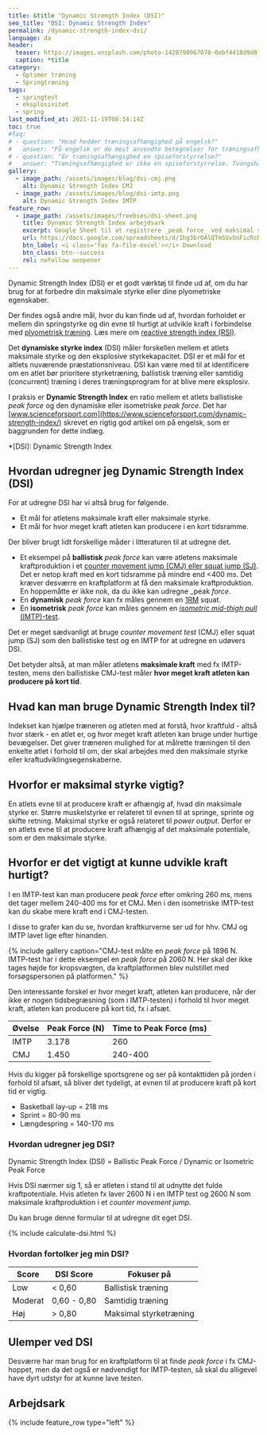 ```yaml
---
title: &title "Dynamic Strength Index (DSI)"
seo_title: "DSI: Dynamic Strength Index"
permalink: /dynamic-strength-index-dsi/
language: da
header:
  teaser: https://images.unsplash.com/photo-1428790067070-0ebf4418d9d8?ixid=MnwxMjA3fDB8MHxwaG90by1wYWdlfHx8fGVufDB8fHx8&ixlib=rb-1.2.1&auto=format&fit=crop&w=400&q=5
  caption: *title
category:
  - Optimer træning
  - Springtræning
tags:
  - springtest
  - eksplosivitet
  - spring
last_modified_at: 2021-11-19T08:14:14Z
toc: true
#faq:
# - question: "Hvad hedder træningsafhængighed på engelsk?"
#   answer: "På engelsk er de mest anvendte betegnelser for træningsafhængighed 'exercise #addiction' og 'exercise dependence'."
# - question: "Er træningsafhængighed en spiseforstyrrelse?"
#   answer: "Træningsafhængighed er ikke en spiseforstyrrelse. Tvangshandlingerne er nemlig #ikke centreret omkring spisevaner, men derimod motion og træning. Træningsafhængig og #spiseforstyrrelser følges dog ofte ad."
gallery:
  - image_path: /assets/images/blog/dsi-cmj.png
    alt: Dynamic Strength Index CMJ
  - image_path: /assets/images/blog/dsi-imtp.png
    alt: Dynamic Strength Index IMTP
feature_row:
  - image_path: /assets/images/freebies/dsi-sheet.png
    title: Dynamic Strength Index arbejdsark
    excerpt: Google Sheet til at registrere _peak force_ ved maksimal styrke (fx IMTP) og ballistisk styrke (fx CMJ).
    url: https://docs.google.com/spreadsheets/d/1hg3brOAlQTmSUvUnFicRcN8zqs9Tsf3rSBV1QdDitfY/copy?usp=sharing
    btn_label: <i class='fas fa-file-excel'></i> Download
    btn_class: btn--success
    rel: nofollow noopener
---
```


Dynamic Strength Index (DSI) er et godt værktøj til finde ud af, om du har brug for at forbedre din maksimale styrke eller dine plyometriske egenskaber.

Der findes også andre mål, hvor du kan finde ud af, hvordan forholdet er mellem din springstyrke og din evne til hurtigt at udvikle kraft i forbindelse med [plyometrisk træning](/plyometrisk-traening/). Læs mere om [reactive strength index (RSI)](/reactive-strength-index-rsi/).

Det **dynamiske styrke index** (DSI) måler forskellen mellem et atlets maksimale styrke og den eksplosive styrkekapacitet. DSI er et mål for et altlets nuværende præstationsniveau. DSI kan være med til at identificere om en atlet bør prioritere styrketræning, ballistisk træning eller samtidig (concurrent) træning i deres træningsprogram for at blive mere eksplosiv.

I praksis er **Dynamic Strength Index** en ratio mellem et atlets ballistiske _peak force_ og den dynamiske eller isometriske _peak force_. Det har [www.scienceforsport.com](https://www.scienceforsport.com/dynamic-strength-index/) skrevet en rigtig god artikel om på engelsk, som er baggrunden for dette indlæg.

*[DSI]: Dynamic Strength Index

## Hvordan udregner jeg Dynamic Strength Index (DSI)

For at udregne DSI har vi altså brug for følgende.

- Et mål for atletens maksimale kraft eller maksimale styrke.
- Et mål for hvor meget kraft atleten kan producere i en kort tidsramme.

Der bliver brugt lidt forskellige måder i litteraturen til at udregne det.

- Et eksempel på **ballistisk** _peak force_ kan være atletens maksimale kraftproduktion i et [counter movement jump (CMJ) eller squat jump (SJ)](/countermovement-jump-cmj-squat-jump-sj/). Det er netop kraft med en kort tidsramme på mindre end <400 ms. Det kræver desværre en kraftplatform at få den maksimale kraftproduktion. En hoppemåtte er ikke nok, da du ikke kan udregne _peak _force_.
- En **dynamisk** _peak force_ kan fx måles gennem en [1RM](/rm-beregner/) squat.
- En **isometrisk** _peak force_ kan måles gennem en [_isometric mid-thigh pull_ (IMTP)-test](/imtp-test/).

Det er meget sædvanligt at bruge _counter movement test_ (CMJ) eller squat jump (SJ) som den ballistiske test og en IMTP for at udregne en udøvers DSI.

Det betyder altså, at man måler atletens **maksimale kraft** med fx IMTP-testen, mens den ballistiske CMJ-test måler **hvor meget kraft atleten kan producere på kort tid**.

## Hvad kan man bruge Dynamic Strength Index til?

Indekset kan hjælpe træneren og atleten med at forstå, hvor kraftfuld - altså hvor stærk - en atlet er, og hvor meget kraft atleten kan bruge under hurtige bevægelser. Det giver træneren mulighed for at målrette træningen til den enkelte atlet i forhold til om, der skal arbejdes med den maksimale styrke eller kraftudviklingsegenskaberne.

## Hvorfor er maksimal styrke vigtig?

En atlets evne til at producere kraft er afhængig af, hvad din maksimale styrke er. Større muskelstyrke er relateret til evnen til at springe, sprinte og skifte retning. Maksimal styrke er også relateret til _power output_. Derfor er en atlets evne til at producere kraft afhængig af det maksimale potentiale, som er den maksimale styrke.

## Hvorfor er det vigtigt at kunne udvikle kraft hurtigt?

I en IMTP-test kan man producere _peak force_ efter omkring 260 ms, mens det tager mellem 240-400 ms for et CMJ. Men i den isometriske IMTP-test kan du skabe mere kraft end i CMJ-testen.

I disse to grafer kan du se, hvordan kraftkurverne ser ud for hhv. CMJ og IMTP lavet lige efter hinanden.

{% include gallery caption="CMJ-test målte en _peak force_ på 1896 N. IMTP-test har i dette eksempel en _peak force_ på 2060 N. Her skal der ikke tages højde for kropsvægten, da kraftplatformen blev nulstillet med forsøgspersonen på platformen." %}

Den interessante forskel er hvor meget kraft, atleten kan producere, når der ikke er nogen tidsbegræsning (som i IMTP-testen) i forhold til hvor meget kraft, atleten kan producere på kort tid, fx i afsæt.

| Øvelse | Peak Force (N) | Time to Peak Force (ms) |
| -|-|-|
| IMTP | 3.178 | 260 |
| CMJ | 1.450 | 240-400 |

Hvis du kigger på forskellige sportsgrene og ser på kontakttiden på jorden i forhold til afsæt, så bliver det tydeligt, at evnen til at producere kraft på kort tid er vigtig.

- Basketball lay-up = 218 ms
- Sprint = 80-90 ms
- Længdespring = 140-170 ms

### Hvordan udregner jeg DSI?

Dynamic Strength Index (DSI) = Ballistic Peak Force / Dynamic or Isometric Peak Force

Hvis DSI nærmer sig 1, så er atleten i stand til at udnytte det fulde kraftpotentiale. Hvis atleten fx laver 2600 N i en IMTP test og 2600 N som maksimale kraftproduktion i et _counter movement jump_.

Du kan bruge denne formular til at udregne dit eget DSI.

{% include calculate-dsi.html %}

### Hvordan fortolker jeg min DSI?

| Score   | DSI Score     | Fokuser på             |
|---------|---------------|------------------------|
| Low     | < 0,60        | Ballistisk træning     |
| Moderat | 0,60 - 0,80   | Samtidig træning       |
| Høj     | > 0,80        | Maksimal styrketræning |

## Ulemper ved DSI

Desværre har man brug for en kraftplatform til at finde _peak force_ i fx CMJ-hoppet, men da det også er nødvendigt for IMTP-testen, så skal du alligevel have dyrt udstyr for at kunne lave testen.

## Arbejdsark

{% include feature_row type="left" %}
